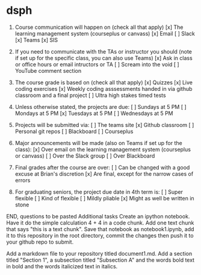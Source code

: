 # dsph
1. Course communication will happen on (check all that apply)
[x] The learning management system (courseplus or canvass)
[x] Email
[ ] Slack
[x] Teams
[x] SIS

2. If you need to communicate with the TAs or instructor you should (note if set up for the specific class, you can also use Teams)
[x] Ask in class or office hours or email intructors or TA
[ ] Scream into the void
[ ] YouTube comment section

3. The course grade is based on (check all that apply)
[x] Quizzes
[x] Live coding exercises
[x] Weekly coding asssessments handed in via github classroom and a final project
[ ] Ultra high stakes timed tests

4. Unless otherwise stated, the projects are due:
[ ] Sundays at 5 PM
[ ] Mondays at 5 PM
[x] Tuesdays at 5 PM
[ ] Wednesdays at 5 PM

5. Projects will be submitted via:
[ ] The teams site
[x] Github classroom
[ ] Personal git repos
[ ] Blackboard
[ ] Courseplus

6. Major announcements will be made (also on Teams if set up for the class):
[x] Over email on the learning management system (courseplus or canvass)
[ ] Over the Slack group
[ ] Over Blackboard

7. Final grades after the course are over:
[ ] Can be changed with a good excuse at Brian's discretion
[x] Are final, except for the narrow cases of errors

8. For graduating seniors, the project due date in 4th term is:
[ ] Super flexible
[ ] Kind of flexible
[ ] Mildly pliable
[x] Might as well be written in stone

END, questions to be pasted
Additional tasks
Create an ipython notebook. Have it do the simple calculation 4 + 4 in a code chunk. Add one text chunk that says "this is a text chunk". Save that notebook as notebook1.ipynb, add it to this repository in the root directory, commit the changes then push it to your github repo to submit.

Add a markdown file to your repository titled document1.md. Add a section titled "Section 1", a subsection titled "Subsection A" and the words bold text in bold and the words italicized text in italics.
